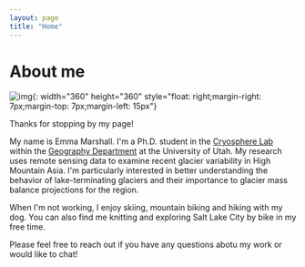 ```yaml
---
layout: page
title: "Home"
---
```


# About me 


![img](https://raw.githubusercontent.com/e-marshall/e-marshall.github.io/master/assets/emma_kena.jpg){: width="360" height="360" style="float: right;margin-right: 7px;margin-top: 7px;margin-left: 15px"}

Thanks for stopping by my page! 

My name is Emma Marshall. I'm a Ph.D. student in the [Cryosphere Lab](https://github.com/UofU-Cryosphere) within the [Geography Department](https://geog.utah.edu/) at the University of Utah. My research uses remote sensing data to examine recent glacier variability in High Mountain Asia. I'm particularly interested in better understanding the behavior of lake-terminating glaciers and their importance to glacier mass balance projections for the region. 

When I'm not working, I enjoy skiing, mountain biking and hiking with my dog. You can also find me knitting and exploring Salt Lake City by bike in my free time. 

Please feel free to reach out if you have any questions abotu my work or would like to chat! 

